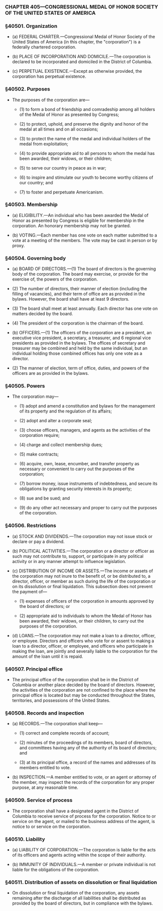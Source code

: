 ### **CHAPTER 405—CONGRESSIONAL MEDAL OF HONOR SOCIETY OF THE UNITED STATES OF AMERICA**

### §40501. Organization
* (a) FEDERAL CHARTER.—Congressional Medal of Honor Society of the United States of America (in this chapter, the "corporation") is a federally chartered corporation.

* (b) PLACE OF INCORPORATION AND DOMICILE.—The corporation is declared to be incorporated and domiciled in the District of Columbia.

* (c) PERPETUAL EXISTENCE.—Except as otherwise provided, the corporation has perpetual existence.

### §40502. Purposes
* The purposes of the corporation are—

  * (1) to form a bond of friendship and comradeship among all holders of the Medal of Honor as presented by Congress;

  * (2) to protect, uphold, and preserve the dignity and honor of the medal at all times and on all occasions;

  * (3) to protect the name of the medal and individual holders of the medal from exploitation;

  * (4) to provide appropriate aid to all persons to whom the medal has been awarded, their widows, or their children;

  * (5) to serve our country in peace as in war;

  * (6) to inspire and stimulate our youth to become worthy citizens of our country; and

  * (7) to foster and perpetuate Americanism.

### §40503. Membership
* (a) ELIGIBILITY.—An individual who has been awarded the Medal of Honor as presented by Congress is eligible for membership in the corporation. An honorary membership may not be granted.

* (b) VOTING.—Each member has one vote on each matter submitted to a vote at a meeting of the members. The vote may be cast in person or by proxy.

### §40504. Governing body
* (a) BOARD OF DIRECTORS.—(1) The board of directors is the governing body of the corporation. The board may exercise, or provide for the exercise of, the powers of the corporation.

* (2) The number of directors, their manner of election (including the filling of vacancies), and their term of office are as provided in the bylaws. However, the board shall have at least 9 directors.

* (3) The board shall meet at least annually. Each director has one vote on matters decided by the board.

* (4) The president of the corporation is the chairman of the board.

* (b) OFFICERS.—(1) The officers of the corporation are a president, an executive vice president, a secretary, a treasurer, and 6 regional vice presidents as provided in the bylaws. The offices of secretary and treasurer may be combined and held by the same individual, but an individual holding those combined offices has only one vote as a director.

* (2) The manner of election, term of office, duties, and powers of the officers are as provided in the bylaws.

### §40505. Powers
* The corporation may—

  * (1) adopt and amend a constitution and bylaws for the management of its property and the regulation of its affairs;

  * (2) adopt and alter a corporate seal;

  * (3) choose officers, managers, and agents as the activities of the corporation require;

  * (4) charge and collect membership dues;

  * (5) make contracts;

  * (6) acquire, own, lease, encumber, and transfer property as necessary or convenient to carry out the purposes of the corporation;

  * (7) borrow money, issue instruments of indebtedness, and secure its obligations by granting security interests in its property;

  * (8) sue and be sued; and

  * (9) do any other act necessary and proper to carry out the purposes of the corporation.

### §40506. Restrictions
* (a) STOCK AND DIVIDENDS.—The corporation may not issue stock or declare or pay a dividend.

* (b) POLITICAL ACTIVITIES.—The corporation or a director or officer as such may not contribute to, support, or participate in any political activity or in any manner attempt to influence legislation.

* (c) DISTRIBUTION OF INCOME OR ASSETS.—The income or assets of the corporation may not inure to the benefit of, or be distributed to, a director, officer, or member as such during the life of the corporation or on its dissolution or final liquidation. This subsection does not prevent the payment of—

  * (1) expenses of officers of the corporation in amounts approved by the board of directors; or

  * (2) appropriate aid to individuals to whom the Medal of Honor has been awarded, their widows, or their children, to carry out the purposes of the corporation.


* (d) LOANS.—The corporation may not make a loan to a director, officer, or employee. Directors and officers who vote for or assent to making a loan to a director, officer, or employee, and officers who participate in making the loan, are jointly and severally liable to the corporation for the amount of the loan until it is repaid.

### §40507. Principal office
* The principal office of the corporation shall be in the District of Columbia or another place decided by the board of directors. However, the activities of the corporation are not confined to the place where the principal office is located but may be conducted throughout the States, territories, and possessions of the United States.

### §40508. Records and inspection
* (a) RECORDS.—The corporation shall keep—

  * (1) correct and complete records of account;

  * (2) minutes of the proceedings of its members, board of directors, and committees having any of the authority of its board of directors; and

  * (3) at its principal office, a record of the names and addresses of its members entitled to vote.


* (b) INSPECTION.—A member entitled to vote, or an agent or attorney of the member, may inspect the records of the corporation for any proper purpose, at any reasonable time.

### §40509. Service of process
* The corporation shall have a designated agent in the District of Columbia to receive service of process for the corporation. Notice to or service on the agent, or mailed to the business address of the agent, is notice to or service on the corporation.

### §40510. Liability
* (a) LIABILITY OF CORPORATION.—The corporation is liable for the acts of its officers and agents acting within the scope of their authority.

* (b) IMMUNITY OF INDIVIDUALS.—A member or private individual is not liable for the obligations of the corporation.

### §40511. Distribution of assets on dissolution or final liquidation
* On dissolution or final liquidation of the corporation, any assets remaining after the discharge of all liabilities shall be distributed as provided by the board of directors, but in compliance with the bylaws.